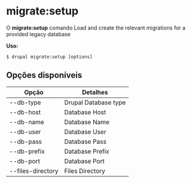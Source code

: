 # migrate:setup
O **migrate:setup** comando Load and create the relevant migrations for a provided legacy database

**Uso:**
```
$ drupal migrate:setup [options] 
```

## Opções disponíveis
Opção | Detalhes
-------|-------------
--db-type | Drupal Database type
--db-host | Database Host
--db-name | Database Name
--db-user | Database User
--db-pass | Database Pass
--db-prefix | Database Prefix
--db-port | Database Port
--files-directory | Files Directory
